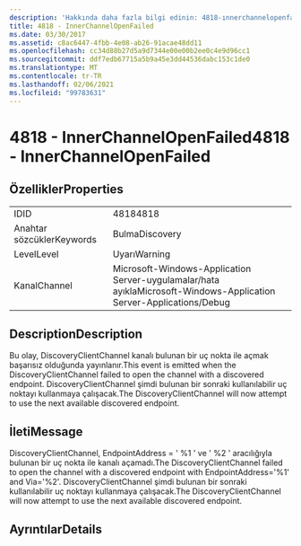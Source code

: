 ```yaml
---
description: 'Hakkında daha fazla bilgi edinin: 4818-ınnerchannelopenfailed'
title: 4818 - InnerChannelOpenFailed
ms.date: 03/30/2017
ms.assetid: c8ac6447-4fbb-4e08-ab26-91acae48dd11
ms.openlocfilehash: cc34d88b27d5a9d7344e00e00b2ee0c4e9d96cc1
ms.sourcegitcommit: ddf7edb67715a5b9a45e3dd44536dabc153c1de0
ms.translationtype: MT
ms.contentlocale: tr-TR
ms.lasthandoff: 02/06/2021
ms.locfileid: "99783631"
---
```

# <a name="4818---innerchannelopenfailed"></a><span data-ttu-id="220ee-103">4818 - InnerChannelOpenFailed</span><span class="sxs-lookup"><span data-stu-id="220ee-103">4818 - InnerChannelOpenFailed</span></span>

## <a name="properties"></a><span data-ttu-id="220ee-104">Özellikler</span><span class="sxs-lookup"><span data-stu-id="220ee-104">Properties</span></span>  
  
|||  
|-|-|  
|<span data-ttu-id="220ee-105">ID</span><span class="sxs-lookup"><span data-stu-id="220ee-105">ID</span></span>|<span data-ttu-id="220ee-106">4818</span><span class="sxs-lookup"><span data-stu-id="220ee-106">4818</span></span>|  
|<span data-ttu-id="220ee-107">Anahtar sözcükler</span><span class="sxs-lookup"><span data-stu-id="220ee-107">Keywords</span></span>|<span data-ttu-id="220ee-108">Bulma</span><span class="sxs-lookup"><span data-stu-id="220ee-108">Discovery</span></span>|  
|<span data-ttu-id="220ee-109">Level</span><span class="sxs-lookup"><span data-stu-id="220ee-109">Level</span></span>|<span data-ttu-id="220ee-110">Uyarı</span><span class="sxs-lookup"><span data-stu-id="220ee-110">Warning</span></span>|  
|<span data-ttu-id="220ee-111">Kanal</span><span class="sxs-lookup"><span data-stu-id="220ee-111">Channel</span></span>|<span data-ttu-id="220ee-112">Microsoft-Windows-Application Server-uygulamalar/hata ayıkla</span><span class="sxs-lookup"><span data-stu-id="220ee-112">Microsoft-Windows-Application Server-Applications/Debug</span></span>|  
  
## <a name="description"></a><span data-ttu-id="220ee-113">Description</span><span class="sxs-lookup"><span data-stu-id="220ee-113">Description</span></span>  

 <span data-ttu-id="220ee-114">Bu olay, DiscoveryClientChannel kanalı bulunan bir uç nokta ile açmak başarısız olduğunda yayınlanır.</span><span class="sxs-lookup"><span data-stu-id="220ee-114">This event is emitted when the DiscoveryClientChannel failed to open the channel with a discovered endpoint.</span></span> <span data-ttu-id="220ee-115">DiscoveryClientChannel şimdi bulunan bir sonraki kullanılabilir uç noktayı kullanmaya çalışacak.</span><span class="sxs-lookup"><span data-stu-id="220ee-115">The DiscoveryClientChannel will now attempt to use the next available discovered endpoint.</span></span>  
  
## <a name="message"></a><span data-ttu-id="220ee-116">İleti</span><span class="sxs-lookup"><span data-stu-id="220ee-116">Message</span></span>  

 <span data-ttu-id="220ee-117">DiscoveryClientChannel, EndpointAddress = ' %1 ' ve ' %2 ' aracılığıyla bulunan bir uç nokta ile kanalı açamadı.</span><span class="sxs-lookup"><span data-stu-id="220ee-117">The DiscoveryClientChannel failed to open the channel with a discovered endpoint with EndpointAddress='%1' and Via='%2'.</span></span> <span data-ttu-id="220ee-118">DiscoveryClientChannel şimdi bulunan bir sonraki kullanılabilir uç noktayı kullanmaya çalışacak.</span><span class="sxs-lookup"><span data-stu-id="220ee-118">The DiscoveryClientChannel will now attempt to use the next available discovered endpoint.</span></span>  
  
## <a name="details"></a><span data-ttu-id="220ee-119">Ayrıntılar</span><span class="sxs-lookup"><span data-stu-id="220ee-119">Details</span></span>
